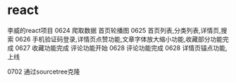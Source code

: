 # react
李威的react项目
0624 爬取数据 首页轮播图
0625 首页列表,分类列表,详情页,搜索
0626 手机验证码登录,详情页点赞功能,文章字体放大缩小功能,收藏部分功能完成
0627 收藏功能完成 评论功能开始
0628 评论功能完成
0628 详情页锚点功能,上线


0702 通过sourcetree克隆
